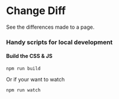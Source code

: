 # Change Diff

See the differences made to a page.

### Handy scripts for local development

#### Build the CSS & JS

    npm run build

Or if your want to watch

    npm run watch
